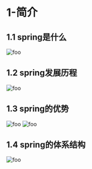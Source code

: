 # 1-简介

## 1.1 spring是什么
  <img :src="$withBase('/ssm/spring/1.png')" alt="foo">

## 1.2 spring发展历程
  <img :src="$withBase('/ssm/spring/2.png')" alt="foo">

## 1.3 spring的优势
  <img :src="$withBase('/ssm/spring/3.png')" alt="foo">
  <img :src="$withBase('/ssm/spring/3-1.png')" alt="foo">

## 1.4 spring的体系结构
  <img :src="$withBase('/ssm/spring/4.png')" alt="foo">